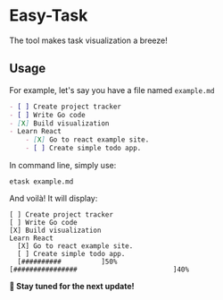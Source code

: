 # Easy-Task

The tool makes task visualization a breeze!

## Usage
For example, let's say you have a file named `example.md`

```markdown 
- [ ] Create project tracker
- [ ] Write Go code
- [X] Build visualization
- Learn React
    - [X] Go to react example site.
    - [ ] Create simple todo app.
```

In command line, simply use:

```shell
etask example.md
```

And voilà! It will display:

```text
[ ] Create project tracker
[ ] Write Go code         
[X] Build visualization
Learn React
  [X] Go to react example site.
  [ ] Create simple todo app.
  [##########          ]50%
[################                        ]40%
```

**🚀 Stay tuned for the next update!**
